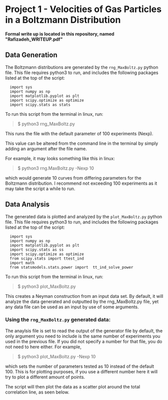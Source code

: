 # Project 1 - Velocities of Gas Particles in a Boltzmann Distribution

**Formal write up is located in this repository, named "Rafizadeh_WRITEUP.pdf"**

## Data Generation

The Boltzmann distributions are generated by the `rng_MaxBoltz.py` python file. This file requires python3 to run, and includes the following packages listed at the top of the script:

```
  import sys
  import numpy as np
  import matplotlib.pyplot as plt
  import scipy.optimize as optimize
  import scipy.stats as stats
```

To run this script from the terminal in linux, run:

> $ python3 rng_MaxBoltz.py

This runs the file with the default parameter of 100 experiments (Nexp).

This value can be altered from the command line in the terminal by simply adding an argument after the file name.

For example, it may looks something like this in linux:

> $ python3 rng.MaxBoltz.py -Nexp 10

which would generate 10 curves from differing parameters for the Boltzmann distribution. I recommend not exceeding 100 experiments as it may take the script a while to run. 

## Data Analysis

The generated data is plotted and analyzed by the `plot_MaxBoltz.py` python file. This file requires python3 to run, and includes the following packages listed at the top of the script:

```
  import sys
  import numpy as np
  import matplotlib.pyplot as plt
  import scipy.stats as ss
  import scipy.optimize as optimize
  from scipy.stats import ttest_ind
  import math
  from statsmodels.stats.power import  tt_ind_solve_power
```

To run this script from the terminal in linux, run:

> $ python3 plot_MaxBoltz.py

This creates a Neyman construction from an input data set. By default, it will analyze the data generated and outputted by the rng_MaxBoltz.py file, yet any data file can be used as an input by use of some arguments.

### Using the `rng_MaxBoltz.py` generated data:

The anaylsis file is set to read the output of the generator file by default, the only argument you need to include is the same number of experiments you used in the previous file. If you did not specify a number for that file, you do not need to here either. For example,

> $ python3 plot_MaxBoltz.py -Nexp 10

which sets the number of parameters tested as 10 instead of the default 100. This is for plotting purposes, if you use a different number here it will try to plot a different amount of points. 

The script will then plot the data as a scatter plot around the total correlation line, as seen below.




